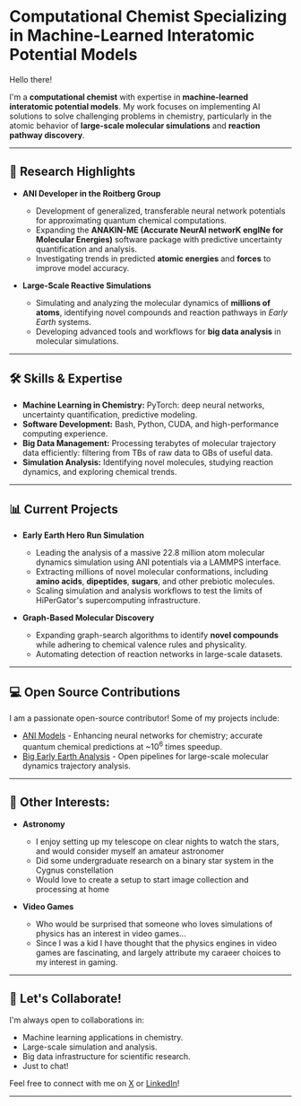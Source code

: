 # Computational Chemist Specializing in Machine-Learned Interatomic Potential Models

Hello there!  

I'm a **computational chemist** with expertise in **machine-learned interatomic potential models**. My work focuses on implementing AI solutions to solve challenging problems in chemistry, particularly in the atomic behavior of **large-scale molecular simulations** and **reaction pathway discovery**.

---

## 🔬 Research Highlights

- **ANI Developer in the Roitberg Group**
  - Development of generalized, transferable neural network potentials for approximating quantum chemical computations.
  - Expanding the **ANAKIN-ME (Accurate NeurAl networK engINe for Molecular Energies)** software package with predictive uncertainty quantification and analysis.
  - Investigating trends in predicted **atomic energies** and **forces** to improve model accuracy.

- **Large-Scale Reactive Simulations**
  - Simulating and analyzing the molecular dynamics of **millions of atoms**, identifying novel compounds and reaction pathways in *Early Earth* systems.
  - Developing advanced tools and workflows for **big data analysis** in molecular simulations.

---

## 🛠 Skills & Expertise

- **Machine Learning in Chemistry:** PyTorch: deep neural networks, uncertainty quantification, predictive modeling.
- **Software Development:** Bash, Python, CUDA, and high-performance computing experience.
- **Big Data Management:** Processing terabytes of molecular trajectory data efficiently: filtering from TBs of raw data to GBs of useful data.
- **Simulation Analysis:** Identifying novel molecules, studying reaction dynamics, and exploring chemical trends.

---

## 📊 Current Projects

- **Early Earth Hero Run Simulation**
  - Leading the analysis of a massive 22.8 million atom molecular dynamics simulation using ANI potentials via a LAMMPS interface.
  - Extracting millions of novel molecular conformations, including **amino acids**, **dipeptides**, **sugars**, and other prebiotic molecules.
  - Scaling simulation and analysis workflows to test the limits of HiPerGator's supercomputing infrastructure.

- **Graph-Based Molecular Discovery**
  - Expanding graph-search algorithms to identify **novel compounds** while adhering to chemical valence rules and physicality. 
  - Automating detection of reaction networks in large-scale datasets.

---

## 💻 Open Source Contributions

I am a passionate open-source contributor! Some of my projects include:
- [ANI Models](https://github.com/aiqm/torchani) - Enhancing neural networks for chemistry; accurate quantum chemical predictions at ~10<sup>6</sup> times speedup.
- [Big Early Earth Analysis](https://github.com/nterrel/early_earth_analysis) - Open pipelines for large-scale molecular dynamics trajectory analysis.

---

## 🌌 Other Interests:

- **Astronomy**
  - I enjoy setting up my telescope on clear nights to watch the stars, and would consider myself an amateur astronomer
  - Did some undergraduate research on a binary star system in the Cygnus constellation
  - Would love to create a setup to start image collection and processing at home


- **Video Games**
  - Who would be surprised that someone who loves simulations of physics has an interest in video games...
  - Since I was a kid I have thought that the physics engines in video games are fascinating, and largely attribute my caraeer choices to my interest in gaming. 

---

## 🤝 Let's Collaborate!

I'm always open to collaborations in:
- Machine learning applications in chemistry.
- Large-scale simulation and analysis.
- Big data infrastructure for scientific research.
- Just to chat!

Feel free to connect with me on [X](https://x.com/NickTerrel) or [LinkedIn](https://www.linkedin.com/in/nick-terrel-a55b34194/)!

---
